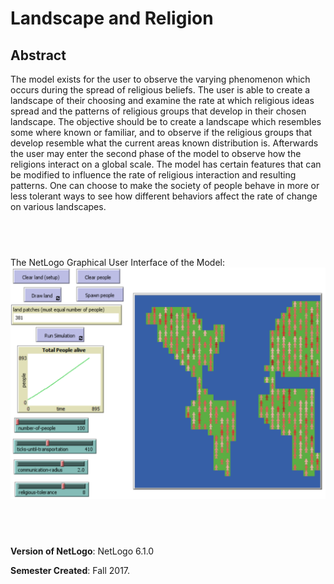# Landscape and Religion

## Abstract


The model exists for the user to observe the varying phenomenon which occurs during the spread of religious beliefs.  The user is able to create a landscape of their choosing and examine the rate at which religious ideas spread and the patterns of religious groups that develop in their chosen landscape.  The objective should be to create a landscape which resembles some where known or familiar, and to observe if the religious groups that develop resemble what the current areas known distribution is.  Afterwards the user may enter the second phase of the model to observe how the religions interact on a global scale.  The model has certain features that can be modified to influence the rate of religious interaction and resulting patterns.  One can choose to make the society of people behave in more or less tolerant ways to see how different behaviors affect the rate of change on various landscapes.
 

## &nbsp;
The NetLogo Graphical User Interface of the Model: 
![The NetLogo Graphical User Interface](GUI.png)

## &nbsp;

**Version of NetLogo**: NetLogo 6.1.0

**Semester Created**: Fall 2017.

